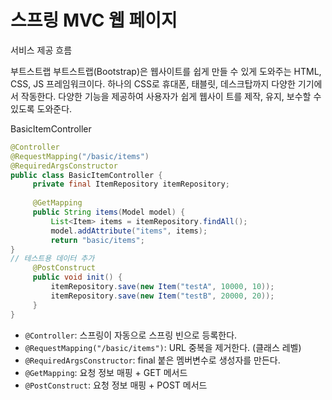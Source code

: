 # 스프링 MVC 웹 페이지

서비스 제공 흐름

부트스트랩
부트스트랩(Bootstrap)은 웹사이트를 쉽게 만들 수 있게 도와주는 HTML, CSS, JS 프레임워크이다. 
하나의 CSS로 휴대폰, 태블릿, 데스크탑까지 다양한 기기에서 작동한다. 
다양한 기능을 제공하여 사용자가 쉽게 웹사이 트를 제작, 유지, 보수할 수 있도록 도와준다.

BasicItemController
```java
@Controller
@RequestMapping("/basic/items")
@RequiredArgsConstructor
public class BasicItemController {
     private final ItemRepository itemRepository;
     
     @GetMapping
     public String items(Model model) {
         List<Item> items = itemRepository.findAll();
         model.addAttribute("items", items);
         return "basic/items";
}
// 테스트용 데이터 추가
     @PostConstruct
     public void init() {
         itemRepository.save(new Item("testA", 10000, 10));
         itemRepository.save(new Item("testB", 20000, 20));
     }
}
```
- `@Controller`: 스프링이 자동으로 스프링 빈으로 등록한다.
- `@RequestMapping("/basic/items")`: URL 중복을 제거한다. (클래스 레벨)
- `@RequiredArgsConstructor`: final 붙은 멤버변수로 생성자를 만든다.
- `@GetMapping`: 요청 정보 매핑 + GET 메서드
- `@PostConstruct`: 요청 정보 매핑 + POST 메서드

